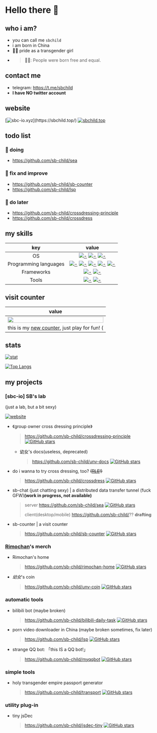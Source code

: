 # Hello there 👐

## who i am?
+ you can call me `sbchild`
+ i am born in China
+ 🏳️‍⚧️ pride as a transgender girl
+ > 🏳️‍🌈: People were born free and equal.

## contact me
+ telegram: https://t.me/sbchild
+ **I have NO twitter account**

## website
[![sbc-io.xyz](https://img.shields.io/badge/website(NEW!)-sbchild.top-information?style=flat-square)](https://sbchild.top/)
[![sbchild.top](https://img.shields.io/badge/website(old)-sbc--io.xyz:81-information?style=flat-square)](https://sbc-io.xyz:81/wp/wordpress/)


## todo list
### 🥇 doing
+ https://github.com/sb-child/sea

### 🥈 fix and improve
+ https://github.com/sb-child/sb-counter
+ https://github.com/sb-child/lsp

### 🥉 do later
+ https://github.com/sb-child/crossdressing-principle
+ https://github.com/sb-child/crossdress

## my skills
key|value
:---:|:---:
OS|[![-](https://img.shields.io/badge/ArchLinux-1793d1?style=flat-square&logo=archlinux&logoColor=white)]() [![-](https://img.shields.io/badge/Debian-a80030?style=flat-square&logo=debian&logoColor=white)]() [![-](https://img.shields.io/badge/Ubuntu-dd4714?style=flat-square&logo=ubuntu&logoColor=white)]()
Programming languages|[![-](https://img.shields.io/badge/Go-00add8?style=flat-square&logo=go&logoColor=white)]() [![-](https://img.shields.io/badge/Rust-dea584?style=flat-square&logo=rust&logoColor=white)]() [![-](https://img.shields.io/badge/Python-3772a2?style=flat-square&logo=python&logoColor=white)]() [![-](https://img.shields.io/badge/JavaScript-d4b41a?style=flat-square&logo=javascript&logoColor=white)]() [![-](https://img.shields.io/badge/TypeScript-2d79c6?style=flat-square&logo=typescript&logoColor=white)]()
Frameworks|[![-](https://img.shields.io/badge/React/React_Native-black?style=flat-square&logo=react&logoColor=61dafb)]() [![-](https://img.shields.io/badge/Electron-black?style=flat-square&logo=electron&logoColor=61dafb)]()
Tools|[![-](https://img.shields.io/badge/Blender-e87d0d?style=flat-square&logo=blender&logoColor=white)]() [![-](https://img.shields.io/badge/VSCode-0066b8?style=flat-square&logo=visualstudiocode&logoColor=white)]()

## visit counter
| value |
|:----:|
|<img src="https://sbc-io.xyz:81/_sbcounter/sbchild/rw/card" width="100%">|
|this is my [new counter](https://github.com/sb-child/sb-counter), just play for fun! (|

## stats
[![stat](https://github-readme-stats.vercel.app/api?username=sb-child&show_icons=true&icon_color=0366d6&theme=dark)]()

[![Top Langs](https://github-readme-stats.vercel.app/api/top-langs/?username=sb-child&layout=compact&icon_color=0366d6&theme=dark)]()

## my projects

### [sbc-io] SB's lab
(just a lab, but a bit sexy)

[![website](https://img.shields.io/badge/website-sbc--io.xyz:81-information?style=flat-square)](https://sbc-io.xyz:81)

+ 《group owner cross dressing principle》
  > https://github.com/sb-child/crossdressing-principle [![GitHub stars](https://unv-shield.librian.net/api/unv_shield?anime=3&repo=sb-child/crossdressing-principle)](https://github.com/sb-child/crossdressing-principle/stargazers)
  + 幼女's docs(useless, deprecated)
    > https://github.com/sb-child/unv-docs [![GitHub stars](https://unv-shield.librian.net/api/unv_shield?anime=3&repo=sb-child/unv-docs)](https://github.com/sb-child/unv-docs/stargazers)

+ do i wanna to try cross dressing, too? ~~([RLE](https://en.wikipedia.org/wiki/Real-life_experience_(transgender))!)~~
  > https://github.com/sb-child/crossdress [![GitHub stars](https://unv-shield.librian.net/api/unv_shield?anime=3&repo=sb-child/crossdress)](https://github.com/sb-child/crossdress/stargazers)

+ sb-chat (just chatting sexy) | a distributed data transfer tunnel (fuck GFW)**(work in progress, not available)**
  > server https://github.com/sb-child/sea [![GitHub stars](https://unv-shield.librian.net/api/unv_shield?anime=3&repo=sb-child/sea)](https://github.com/sb-child/sea/stargazers)
  > 
  > client(desktop/mobile) https://github.com/sb-child/?? **drafting**

+ sb-counter | a visit counter
  > https://github.com/sb-child/sb-counter [![GitHub stars](https://unv-shield.librian.net/api/unv_shield?anime=3&repo=sb-child/sb-counter)](https://github.com/sb-child/sb-counter/stargazers)

### [Rimochan](https://github.com/RimoChan/)'s merch
+ Rimochan's home
  > https://github.com/sb-child/rimochan-home [![GitHub stars](https://unv-shield.librian.net/api/unv_shield?anime=3&repo=sb-child/rimochan-home)](https://github.com/sb-child/rimochan-home/stargazers)
+ *幼女*'s coin
  > https://github.com/sb-child/unv-coin [![GitHub stars](https://unv-shield.librian.net/api/unv_shield?anime=3&repo=sb-child/unv-coin)](https://github.com/sb-child/unv-coin/stargazers)

### automatic tools
+ bilibili bot (maybe broken)
  > https://github.com/sb-child/bilibili-daily-task [![GitHub stars](https://unv-shield.librian.net/api/unv_shield?anime=3&repo=sb-child/bilibili-daily-task)](https://github.com/sb-child/bilibili-daily-task/stargazers)
+ porn video downloader in China (maybe broken sometimes, fix later)
  > https://github.com/sb-child/lsp [![GitHub stars](https://unv-shield.librian.net/api/unv_shield?anime=3&repo=sb-child/lsp)](https://github.com/sb-child/lsp/stargazers)
+ strange QQ bot: 「this IS a QQ bot!」
  > https://github.com/sb-child/myqqbot [![GitHub stars](https://unv-shield.librian.net/api/unv_shield?anime=3&repo=sb-child/myqqbot)](https://github.com/sb-child/myqqbot/stargazers)

### simple tools
+ holy transgender empire passport generator
  > https://github.com/sb-child/transport [![GitHub stars](https://unv-shield.librian.net/api/unv_shield?anime=3&repo=sb-child/transport)](https://github.com/sb-child/transport/stargazers)

### utility plug-in 
+ tiny jsDec
  > https://github.com/sb-child/jsdec-tiny [![GitHub stars](https://unv-shield.librian.net/api/unv_shield?anime=3&repo=sb-child/jsdec-tiny)](https://github.com/sb-child/jsdec-tiny/stargazers)
